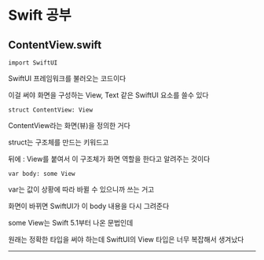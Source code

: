 # Swift 공부

## ContentView.swift
```
import SwiftUI
```

SwiftUI 프레임워크를 불러오는 코드이다  

이걸 써야 화면을 구성하는 View, Text 같은 SwiftUI 요소를 쓸수 있다  

```
struct ContentView: View  
```

ContentView라는 화면(뷰)을 정의한 거다  

struct는 구조체를 만드는 키워드고  

뒤에 : View를 붙여서 이 구조체가 화면 역할을 한다고 알려주는 것이다 
 
```
var body: some View  
```

var는 값이 상황에 따라 바뀔 수 있으니까 쓰는 거고  

화면이 바뀌면 SwiftUI가 이 body 내용을 다시 그려준다  


some View는 Swift 5.1부터 나온 문법인데  

원래는 정확한 타입을 써야 하는데 SwiftUI의 View 타입은 너무 복잡해서 생겨났다  

---
